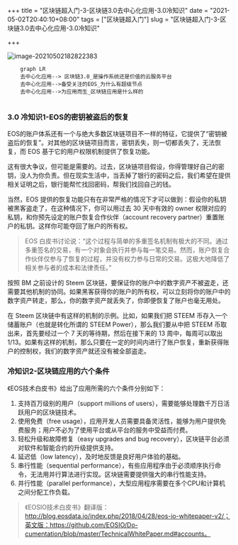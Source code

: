 +++
title = "区块链超入门-3-区块链3.0去中心化应用-3.0冷知识"
date = "2021-05-02T20:40:10+08:00"
tags = ["区块链超入门"]
slug = "区块链超入门-3-区块链3.0去中心化应用-3.0冷知识"

+++

![image-20210502182822383](C:\Users\jiaoj\Desktop\current\rorrim\static\images\image-20210502182822383.png)
```mermaid
	graph LR
	去中心化应用--> 区块链3.0_是操作系统还是价值的云服务平台
	去中心化应用-->备受关注的EOS_为什么有超级节点
	去中心化应用-->为应用而生_区块链应用是什么样的
	
```

### 3.0 冷知识1-EOS的密钥被盗后的恢复

EOS的账户体系还有一个与绝大多数区块链项目不一样的特征，它提供了“密钥被盗后的恢复”。对其他的区块链项目而言，密钥丢失，则一切都丢失了，无法恢复，而 EOS 基于它的用户权限机制提供了恢复功能。

这有很大争议，但可能是需要的。过去，区块链项目假设，你得管理好自己的密钥，没人为你负责。但在现实生活中，当丢掉了银行的密码之后，我们希望在提供相关证明之后，银行能帮忙找回密码，帮我们找回自己的钱。

当然，EOS 提供的恢复功能只有在非常严格的情况下才可以做到：假设你的私钥被黑客盗走了，在这种情况下，你可以用过去 30 天中有效的 owner 权限对应的私钥，和你预先设定的账户恢复合作伙伴（account recovery partner）重置账户的私钥。这样你可能夺回了账户的所有权。

> EOS 白皮书讨论说：“这个过程与简单的多重签名机制有极大的不同。通过多重签名的交易，有一个对象会执行并参与每一笔交易。然而，账户恢复合作伙伴仅参与了恢复的过程，并没有权力参与日常的交易。这极大地降低了相关参与者的成本和法律责任。”

按照 BM 之前设计的 Steem 区块链，要保证你的账户中的数字资产不被盗走，还需要其他机制的协同。如果黑客获得你的账户的所有权，可以立刻将你的账户中的数字资产转走，那么，你的数字资产就丢失了，你即便恢复了账户也毫无用处。

在 Steem 区块链中有这样的机制的示例。比如，如果我们把 STEEM 币存入一个储蓄账户（也就是转化所谓的 STEEM Power），那么我们要从中把 STEEM 币取出来，首先要经过一个 7 天的等待期，然后在接下来的 13 周中，每周可以取出 1/13。如果有这样的机制，那么只要在一定的时间内进行了账户恢复，重新获得账户的控制权，我们的数字资产就还没有被全部盗走。

### 冷知识2-区块链应用的六个条件

《EOS技术白皮书》给出了应用所需的六个条件分别如下：

1. 支持百万级别的用户（support millions of users），需要能够处理数千万日活跃用户的区块链技术。
2. 使用免费（free usage），应用开发人员需要具备灵活性，能够为用户提供免费服务；用户不必为了使用平台或从平台的服务中受益而付费。
3. 轻松升级和故障修复（easy upgrades and bug recovery），区块链平台必须对软件和智能合约的升级提供支持。
4. 延迟低（low latency），及时地反馈是良好用户体验的基础。
5. 串行性能（sequential performance），有些应用程序由于必须顺序执行命令，无法用并行算法进行实现。区块链需要提供强大的串行性能支持。
6. 并行性能（parallel performance），大型应用程序需要在多个CPU和计算机之间分配工作负载。

> 《EOSIO技术白皮书》翻译版：http://blog.eosdata.io/index.php/2018/04/28/eos-io-whitepaper-v2/；英文版：https://github.com/EOSIO/Do-cumentation/blob/master/TechnicalWhitePaper.md#accounts。